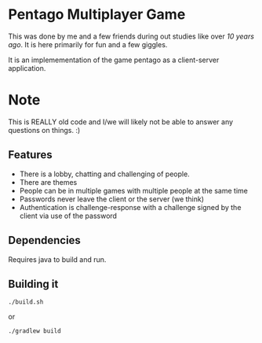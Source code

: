 # Pentago Multiplayer Game

This was done by me and a few friends during out studies like over *10 years ago*. It is here primarily for fun and a few giggles.

It is an implemementation of the game pentago as a client-server
application.

# Note

This is REALLY old code and I/we will likely not be able to answer any questions on things. :)

## Features

- There is a lobby, chatting and challenging of people.
- There are themes
- People can be in multiple games with multiple people at the same time
- Passwords never leave the client or the server (we think)
- Authentication is challenge-response with a challenge signed by the client via use of the password


## Dependencies

Requires java to build and run.

## Building it

    ./build.sh

or

    ./gradlew build


